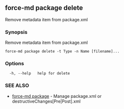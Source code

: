 ## force-md package delete

Remove metadata item from package.xml

### Synopsis

Remove metadata item from package.xml

```
force-md package delete -t Type -n Name [filename]...
```

### Options

```
  -h, --help   help for delete
```

### SEE ALSO

* [force-md package](force-md_package.md)	 - Manage package.xml or destructiveChanges[Pre|Post].xml

